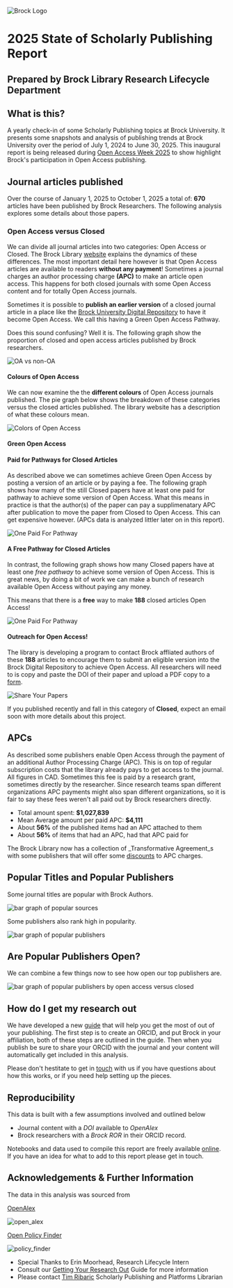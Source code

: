 ![Brock Logo](brocku-384x232.png) 
# 2025 State of Scholarly Publishing Report

## Prepared by Brock Library Research Lifecycle Department



## What is this?
A yearly check-in of some Scholarly Publishing topics at Brock University. It presents some snapshots and analysis of publishing trends at Brock University over the period of July 1, 2024 to June 30, 2025. This inaugural report is being released during [Open Access Week 2025](https://www.openaccessweek.org/theme) to show highlight Brock's participation in Open Access publishing.

## Journal articles published

Over the course of January 1, 2025 to October 1, 2025 a total of: **670** articles have been published by Brock Researchers. The following analysis explores some details about those papers.

### Open Access versus Closed

We can divide all journal articles into two categories: Open Access or Closed. The Brock Library [website](https://brocku.ca/library/open-access/) explains the dynamics of these differences. The most important detail here however is that Open Access articles are available to readers **without any payment**! Sometimes a journal charges an author processing charge **(APC)** to  make an article open access. This happens for both closed journals with some Open Access content and for totally Open Access journals. 

Sometimes it is possible to **publish an earlier version** of a closed journal article in a place like the [Brock University Digital Repository](https://brocku.scholaris.ca/home) to have it become Open Access. We call this having a Green Open Access Pathway.

Does this sound confusing? Well it is. The following graph show the proportion of closed and open access articles published by Brock researchers.

![OA vs non-OA](Open_Access_versus_Closed.png)

#### Colours of Open Access

We can now examine the the **different colours** of Open Access journals published. The pie graph below shows the breakdown of these categories versus the closed articles published. The library website has a description of what these colours mean.

![Colors of Open Access](Colours_of_Open_Access.png)

#### Green Open Access

<!-- When publishing in a closed journal there is often something called a _green pathway_ that will allow the author to either buy out Open Access rights to the article or to allow them to deposit a certain version of their article to the Brock University Digital Repository. The breakdown of what Green pathways exist for Brock author is shown in the following pie graphs.

![One Free Pathway](One_Free_Pathway.png) -->

#### Paid for Pathways for Closed Articles

As described above we can sometimes achieve Green Open Access by posting a version of an article or by paying a fee. The following graph shows how many of the still Closed papers have at least one paid for pathway to achieve some version of Open Access. What this means in practice is that the author(s) of the paper can pay a supplimenatary APC after publication to move the paper from Closed to Open Access. This can get expensive however. (APCs data is analyzed littler later on in this report).

![One Paid For Pathway](Paid_For_Option_Closed_Articles.png)

#### A Free Pathway for Closed Articles

In contrast, the following graph shows how many Closed papers have at least one _free pathway_ to achieve some version of Open Access. This is great news, by doing a bit of work we can make a bunch of research available Open Access without paying any money.

This means that there is a **free** way to make **188** closed articles Open Access!

![One Paid For Pathway](Free_Option_Closed_Articles.png)

#### Outreach for Open Access!

The library is developing a program to contact Brock affliated authors of these **188** articles to encourage them to submit an eligible version into the Brock Digital Repository to achieve Open Access. All researchers will need to is copy and paste the DOI of their paper and upload a PDF copy to a [form](https://researchguides.library.brocku.ca/getting-your-research-out/depositing-open-access).

![Share Your Papers](syp_form.png)

If you published recently and fall in this category of **Closed**, expect an email soon with more details about this project.

## APCs

As described some publishers enable Open Access through the payment of an additional Author Processing Charge (APC). This is on top of regular subscription costs that the library already pays to get access to the journal. All figures in CAD. Sometimes this fee is paid by a research grant, sometimes directly by the researcher. Since research teams span different organizations APC payments might also span different organizations, so it is fair to say these fees weren't all paid out by Brock researchers directly.

- Total amount spent: **$1,027,839**
- Mean Average amount per paid APC: **$4,111**
- About **56%** of the published items had an APC attached to them
- About **56%** of items that had an APC, had that APC paid for

The Brock Library now has a collection of _Transformative Agreement_s with some publishers that will offer some [discounts](https://brocku.ca/library/open-access/open-access-investments/#1675264614266-ad3c5d97-5fef) to APC charges.


## Popular Titles and Popular Publishers

Some journal titles are popular with Brock Authors.

![bar graph of popular sources](Top_10_Sources.png)

Some publishers also rank high in popularity.

![bar graph of popular publishers](Top_10_Publishers.png)

## Are Popular Publishers Open?

We can combine a few things now to see how open our top publishers are.

![bar graph of popular publishers by open access versus closed](Proportion_of_Open_Access.png)


## How do I get my research out

We have developed a new [guide](https://researchguides.library.brocku.ca/getting-your-research-out) that will help you get the most of out of your publishing. The first step is to create an ORCID, and put Brock in your affiliation, both of these steps are outlined in the guide. Then when you publish be sure to share your ORCID with the journal and your content will automatically get included in this analysis.

Please don't hestitate to get in [touch](https://brocku.ca/library/tim-ribaric/) with us if you have questions about how this works, or if you need help setting up the pieces.


## Reproducibility

This data is built with a few assumptions involved and outlined below

- Journal content with a _DOI_ available to _OpenAlex_
- Brock researchers with a _Brock ROR_ in their ORCID record.

Notebooks and data used to compile this report are freely available [online](https://github.com/elibtronic/2025_state_of_scholarly_communication). If you have an idea for what to add to this report please get in touch.

## Acknowledgements & Further Information

The data in this analysis was sourced from

[OpenAlex](https://openalex.org/)

![open_alex](OpenAlex.png)

[Open Policy Finder](https://openpolicyfinder.jisc.ac.uk/)

![policy_finder](JISC.png)

- Special Thanks to Erin Moorhead, Research Lifecycle Intern
- Consult our [Getting Your Research Out](https://researchguides.library.brocku.ca/getting-your-research-out) Guide for more information
- Please contact [Tim Ribaric](https://brocku.ca/library/tim-ribaric/) Scholarly Publishing and Platforms Librarian
